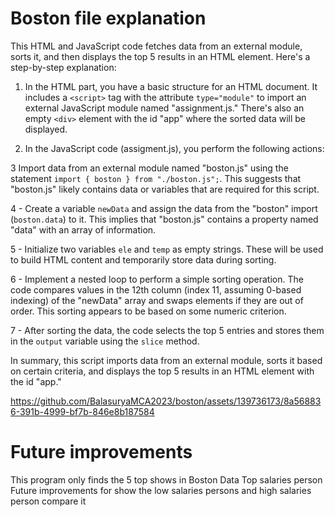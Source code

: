 # Boston file explanation

This HTML and JavaScript code fetches data from an external module, sorts it, and then displays the top 5 results in an HTML element. Here's a step-by-step explanation:

1. In the HTML part, you have a basic structure for an HTML document. It includes a `<script>` tag with the attribute `type="module"` to import an external JavaScript module named "assignment.js." There's also an empty `<div>` element with the id "app" where the sorted data will be displayed.

2. In the JavaScript code (assigment.js), you perform the following actions:

3 Import data from an external module named "boston.js" using the statement `import { boston } from "./boston.js";`. This suggests that "boston.js" likely contains data or variables that are required for this script.

 4  - Create a variable `newData` and assign the data from the "boston" import (`boston.data`) to it. This implies that "boston.js" contains a property named "data" with an array of information.

5   - Initialize two variables `ele` and `temp` as empty strings. These will be used to build HTML content and temporarily store data during sorting.

6   - Implement a nested loop to perform a simple sorting operation. The code compares values in the 12th column (index 11, assuming 0-based indexing) of the "newData" array and swaps elements if they are out of order. This sorting appears to be based on some numeric criterion.

7   - After sorting the data, the code selects the top 5 entries and stores them in the `output` variable using the `slice` method.

In summary, this script imports data from an external module, sorts it based on certain criteria, and displays the top 5 results in an HTML element with the id "app." 


https://github.com/BalasuryaMCA2023/boston/assets/139736173/8a568836-391b-4999-bf7b-846e8b187584


# Future improvements

This program only finds the 5 top shows in Boston Data Top salaries person  Future improvements for show the low salaries persons and high salaries person compare it 
